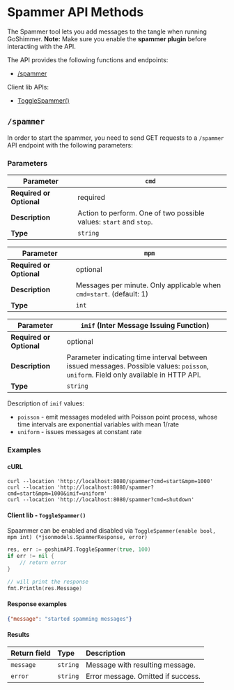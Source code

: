 # Spammer API Methods

The Spammer tool lets you add messages to the tangle when running GoShimmer.
**Note:** Make sure you enable the **spammer plugin** before interacting with the API.

The API provides the following functions and endpoints:

* [/spammer](#spammer)


Client lib APIs:
* [ToggleSpammer()](#client-lib---togglespammer)

##  `/spammer`

In order to start the spammer, you need to send GET requests to a `/spammer` API endpoint with the following parameters:

### Parameters

| **Parameter**            | `cmd`      |
|--------------------------|----------------|
| **Required or Optional** | required       |
| **Description**          | Action to perform. One of two possible values: `start` and `stop`.   |
| **Type**                 | `string`         |


| **Parameter**            | `mpm`      |
|--------------------------|----------------|
| **Required or Optional** | optional       |
| **Description**          | Messages per minute. Only applicable when `cmd=start`. (default: 1)  |
| **Type**                 | `int`         |

| **Parameter**            | `imif` (Inter Message Issuing Function)     |
|--------------------------|----------------|
| **Required or Optional** | optional       |
| **Description**          | Parameter indicating time interval between issued messages. Possible values: `poisson`, `uniform`. Field only available in HTTP API. |
| **Type**                 | `string`         |

Description of `imif` values:
* `poisson` - emit messages modeled with Poisson point process, whose time intervals are exponential variables with mean 1/rate
* `uniform` - issues messages at constant rate 

### Examples

#### cURL

```shell
curl --location 'http://localhost:8080/spammer?cmd=start&mpm=1000'
curl --location 'http://localhost:8080/spammer?cmd=start&mpm=1000&imif=uniform'
curl --location 'http://localhost:8080/spammer?cmd=shutdown'
```

#### Client lib - `ToggleSpammer()`

Spaammer can be enabled and disabled via `ToggleSpammer(enable bool, mpm int) (*jsonmodels.SpammerResponse, error)`
```go
res, err := goshimAPI.ToggleSpammer(true, 100)
if err != nil {
    // return error
}

// will print the response
fmt.Println(res.Message)
```

#### Response examples

```json
{"message": "started spamming messages"}
```

#### Results

|Return field | Type | Description|
|:-----|:------|:------|
| `message`  | `string` | Message with resulting message. |
| `error` | `string` | Error message. Omitted if success.     |
